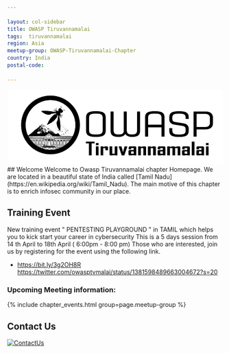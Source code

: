 ```yaml
---

layout: col-sidebar
title: OWASP Tiruvannamalai
tags:  tiruvannamalai
region: Asia
meetup-group: OWASP-Tiruvannamalai-Chapter
country: India
postal-code:

---
```


<img src="assets/images/owasptvm.png"/>
## Welcome
Welcome to Owasp Tiruvannamalai chapter Homepage. We are located in a beautiful state of India called [Tamil Nadu](https://en.wikipedia.org/wiki/Tamil_Nadu). The main motive of this chapter is to enrich infosec community in our place. 

## Training Event  
 New training event " PENTESTING PLAYGROUND " in TAMIL which helps you to kick start your career in cybersecurity
 This is a 5 days session from 14 th April to 18th April ( 6:00pm - 8:00 pm) Those who are interested, join us by registering for the event using the following link. 
 * https://bit.ly/3g2OH8R 
 https://twitter.com/owasptvmalai/status/1381598489663004672?s=20

### Upcoming Meeting information: 

{% include chapter_events.html group=page.meetup-group %}

## Contact Us
[![ContactUs](https://img.shields.io/badge/%F0%9F%93%83-ContactUs-orange)](mailto:jothish.kumar@owasp.org)
